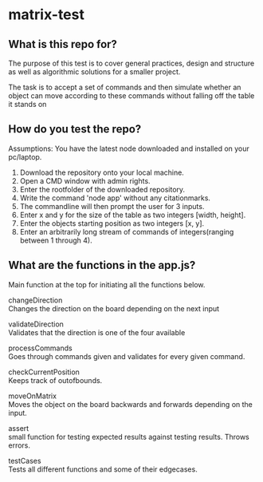 # matrix-test

What is this repo for?
-----------

The purpose of this test is to cover general practices, design and structure as well as
algorithmic solutions for a smaller project.  

The task is to accept a set of commands and then simulate whether an object can move
according to these commands without falling off the table it stands on


How do you test the repo?
-----------

Assumptions: You have the latest node downloaded and installed on your pc/laptop.  

1. Download the repository onto your local machine.  
2. Open a CMD window with admin rights.  
3. Enter the rootfolder of the downloaded repository.  
4. Write the command 'node app' without any citationmarks.  
5. The commandline will then prompt the user for 3 inputs.  
6. Enter x and y for the size of the table as two integers [width, height].  
7. Enter the objects starting position as two integers [x, y].  
8. Enter an arbitrarily long stream of commands of integers(ranging between 1 through 4).  


What are the functions in the app.js?
-----------

Main function at the top for initiating all the functions below.

changeDirection  
    Changes the direction on the board depending on the next input

validateDirection  
    Validates that the direction is one of the four available

processCommands  
    Goes through commands given and validates for every given command.

checkCurrentPosition  
    Keeps track of outofbounds.

moveOnMatrix  
    Moves the object on the board backwards and forwards depending on the input.

assert  
    small function for testing expected results against testing results. Throws errors.

testCases  
    Tests all different functions and some of their edgecases.